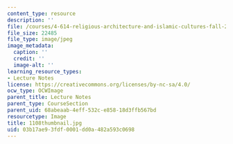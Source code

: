 ```yaml
---
content_type: resource
description: ''
file: /courses/4-614-religious-architecture-and-islamic-cultures-fall-2002/03b17ae93fdf0001dd0a482a593c0698_1108thumbnail.jpg
file_size: 22485
file_type: image/jpeg
image_metadata:
  caption: ''
  credit: ''
  image-alt: ''
learning_resource_types:
- Lecture Notes
license: https://creativecommons.org/licenses/by-nc-sa/4.0/
ocw_type: OCWImage
parent_title: Lecture Notes
parent_type: CourseSection
parent_uid: 68abeaab-4eff-532c-e858-18d3ffb567bd
resourcetype: Image
title: 1108thumbnail.jpg
uid: 03b17ae9-3fdf-0001-dd0a-482a593c0698
---
```

